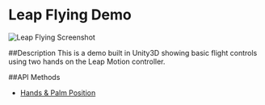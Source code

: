 Leap Flying Demo
=========

![Leap Flying Screenshot](http://i.imgur.com/qvKNewM.png)

##Description
This is a demo built in Unity3D showing basic flight controls using two hands on the Leap Motion controller.

##API Methods
* [Hands & Palm Position](https://developer.leapmotion.com/documentation/csharp/api/Leap.Hand.html#csharpclass_leap_1_1_hand_1a78b4d8f8df965c03f22912aafb402233)
